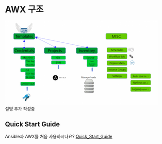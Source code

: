 # AWX 구조
![AWX](./Images/AXW6-1024x560.png)
설명 추가 작성중

## Quick Start Guide
Ansible과 AWX를 처음 사용하시나요?
[Quick_Start_Guide](./Quick_Start_Guide.md)



